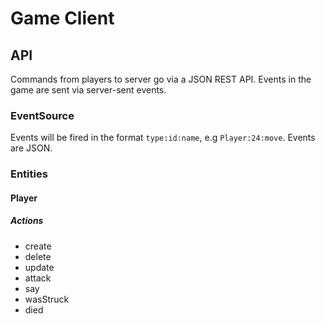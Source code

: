 # Game Client



## API

Commands from players to server go via a JSON REST API. Events in the game are sent via server-sent events.

### EventSource

Events will be fired in the format `type:id:name`, e.g `Player:24:move`. Events are JSON.

### Entities

#### Player

##### Actions

- create
- delete
- update
- attack
- say
- wasStruck
- died

